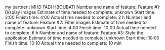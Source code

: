 my partner : MHD FADI HBOUBATI
Number and name of feature: Feature #1: Display images
Estimate of time needed to complete: unknown
Start time: 2:00
Finish time: 4:00
Actual time needed to complete: 2 h
Number and name of feature: Feature #2: Filter images
Estimate of time needed to complete: unknown
Start time: 4:00
Finish time: 10:00
Actual time needed to complete: 6 h
Number and name of feature: Feature #3: Style the application
Estimate of time needed to complete: unknown
Start time: 10:00
Finish time: 10:10
Actual time needed to complete: 10 min